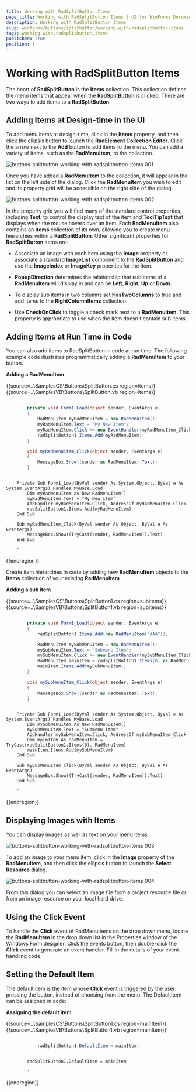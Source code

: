 ```yaml
---
title: Working with RadSplitButton Items
page_title: Working with RadSplitButton Items | UI for WinForms Documentation
description: Working with RadSplitButton Items
slug: winforms/buttons/splitbutton/working-with-radsplitbutton-items
tags: working,with,radsplitbutton,items
published: True
position: 1
---
```


# Working with RadSplitButton Items



The heart of __RadSplitButton__ is the __Items__ collection. This collection defines the menu items that appear when the __RadSplitButton__ is clicked. There are two ways to add items to a __RadSplitButton__.

## Adding Items at Design-time in the UI

To add menu items at design-time, click in the __Items__ property, and then click the ellipsis button to launch the __RadElement Collection Editor__. Click the arrow next to the __Add__ button to add items to the menu. You can add a variety of items, such as the __RadMenuItem,__ to the collection.

![buttons-splitbutton-working-with-radsplitbutton-items 001](images/buttons-splitbutton-working-with-radsplitbutton-items001.png)

Once you have added a __RadMenuItem__ to the collection, it will appear in the list on the left side of the dialog. Click the __RadMenuItem__ you wish to edit and its property grid will be accessible on the right side of the dialog.

![buttons-splitbutton-working-with-radsplitbutton-items 002](images/buttons-splitbutton-working-with-radsplitbutton-items002.png)

In the property grid you will find many of the standard control properties, including __Text__, to control the display text of the item and __ToolTipText__ that displays when the mouse hovers over an item. Each __RadMenuItem__ also contains an __Items__ collection of its own, allowing you to create menu hierarchies within a __RadSplitButton__. Other significant properties for __RadSplitButton__ items are:

* Associate an image with each item using the __Image__ property or associate a standard __ImageList__ component to the __RadSplitButton__ and use the __ImageIndex__ or __ImageKey__ properties for the item. 

* __PopupDirection__ determines the relationship that sub items of a __RadMenuItem__ will display in and can be __Left__, __Right__, __Up__ or __Down.__

* To display sub items in two columns set __HasTwoColumns__ to true and add items to the __RightColumnItems__ collection.

* Use __CheckOnClick__ to toggle a check mark next to a __RadMenuItem__. This property is appropriate to use when the item doesn't contain sub items.

## Adding Items at Run Time in Code

You can also add items to RadSplitButton in code at run time. The following example code illustrates programmatically adding a __RadMenuItem__ to your button.

__Adding a RadMenuItem__



{{source=..\SamplesCS\Buttons\SplitButton.cs region=items}} 
{{source=..\SamplesVB\Buttons\SplitButton.vb region=items}} 

````C#

        private void Form1_Load(object sender, EventArgs e)
        {
            RadMenuItem myRadMenuItem = new RadMenuItem();
            myRadMenuItem.Text = "My New Item";
            myRadMenuItem.Click += new EventHandler(myRadMenuItem_Click);
            radSplitButton1.Items.Add(myRadMenuItem);
        }

        void myRadMenuItem_Click(object sender, EventArgs e)
        {
            MessageBox.Show((sender as RadMenuItem).Text);
        }
````
````VB.NET

    Private Sub Form1_Load(ByVal sender As System.Object, ByVal e As System.EventArgs) Handles MyBase.Load
        Dim myRadMenuItem As New RadMenuItem()
        myRadMenuItem.Text = "My New Item"
        AddHandler myRadMenuItem.Click, AddressOf myRadMenuItem_Click
        radSplitButton1.Items.Add(myRadMenuItem)
    End Sub

    Sub myRadMenuItem_Click(ByVal sender As Object, ByVal e As EventArgs)
        MessageBox.Show((TryCast(sender, RadMenuItem)).Text)
    End Sub

    '
````

{{endregion}} 




Create item hierarchies in code by adding new __RadMenuItem__ objects to the __Items__ collection of your existing __RadMenuItem__.

__Adding a sub item__



{{source=..\SamplesCS\Buttons\SplitButton1.cs region=subitems}} 
{{source=..\SamplesVB\Buttons\SplitButton1.vb region=subitems}} 

````C#

        private void Form1_Load(object sender, EventArgs e)
        {
            radSplitButton1.Items.Add(new RadMenuItem("AAA"));

            RadMenuItem mySubMenuItem = new RadMenuItem();
            mySubMenuItem.Text = "Submenu Item";
            mySubMenuItem.Click += new EventHandler(mySubMenuItem_Click);
            RadMenuItem mainItem = radSplitButton1.Items[0] as RadMenuItem;
            mainItem.Items.Add(mySubMenuItem);
        }

        void mySubMenuItem_Click(object sender, EventArgs e)
        {
            MessageBox.Show((sender as RadMenuItem).Text);
        }
````
````VB.NET

    Private Sub Form1_Load(ByVal sender As System.Object, ByVal e As System.EventArgs) Handles MyBase.Load
        Dim mySubMenuItem As New RadMenuItem()
        mySubMenuItem.Text = "Submenu Item"
        AddHandler mySubMenuItem.Click, AddressOf mySubMenuItem_Click
        Dim mainItem As RadMenuItem = TryCast(radSplitButton1.Items(0), RadMenuItem)
        mainItem.Items.Add(mySubMenuItem)
    End Sub

    Sub mySubMenuItem_Click(ByVal sender As Object, ByVal e As EventArgs)
        MessageBox.Show((TryCast(sender, RadMenuItem)).Text)
    End Sub

    '
````

{{endregion}} 




## Displaying Images with Items

You can display images as well as text on your menu items.

![buttons-splitbutton-working-with-radsplitbutton-items 003](images/buttons-splitbutton-working-with-radsplitbutton-items003.png)

To add an image to your menu item, click in the __Image__ property of the __RadMenuItem__, and then click the ellipsis button to launch the __Select Resource__ dialog.

![buttons-splitbutton-working-with-radsplitbutton-items 004](images/buttons-splitbutton-working-with-radsplitbutton-items004.png)

From this dialog you can select an image file from a project resource file or from an image resource on your local hard drive. 

## Using the Click Event

To handle the __Click__ event of RadMenuItems on the drop down menu, locate the __RadMenuItem__ in the drop down list in the Properties window of the Windows Form designer. Click the events button, then double-click the __Click__ event to generate an event handler. Fill in the details of your event-handling code.

## Setting the Default Item

The default item is the item whose __Click__ event is triggered by the user pressing the button, instead of choosing from the menu. The DefaultItem can be assigned in code: 

__Assigning the default item__


{{source=..\SamplesCS\Buttons\SplitButton1.cs region=mainItem}} 
{{source=..\SamplesVB\Buttons\SplitButton1.vb region=mainItem}} 

````C#

            radSplitButton1.DefaultItem = mainItem;
````
````VB.NET

        radSplitButton1.DefaultItem = mainItem

        '
````

{{endregion}} 




